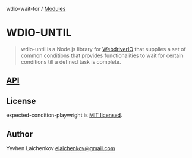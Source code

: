 wdio-wait-for / [Modules](modules.md)

# WDIO-UNTIL

> wdio-until is a Node.js library for [WebdriverIO](http://webdriver.io/) that supplies a set of common conditions that provides functionalities to wait for certain conditions till a defined task is complete.

## [API](./docs/modules.md)

## License

expected-condition-playwright is [MIT licensed](./LICENSE).

## Author
Yevhen Laichenkov <elaichenkov@gmail.com>
